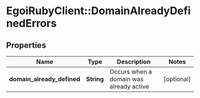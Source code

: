 # EgoiRubyClient::DomainAlreadyDefinedErrors

## Properties
Name | Type | Description | Notes
------------ | ------------- | ------------- | -------------
**domain_already_defined** | **String** | Occurs when a domain was already active | [optional] 


